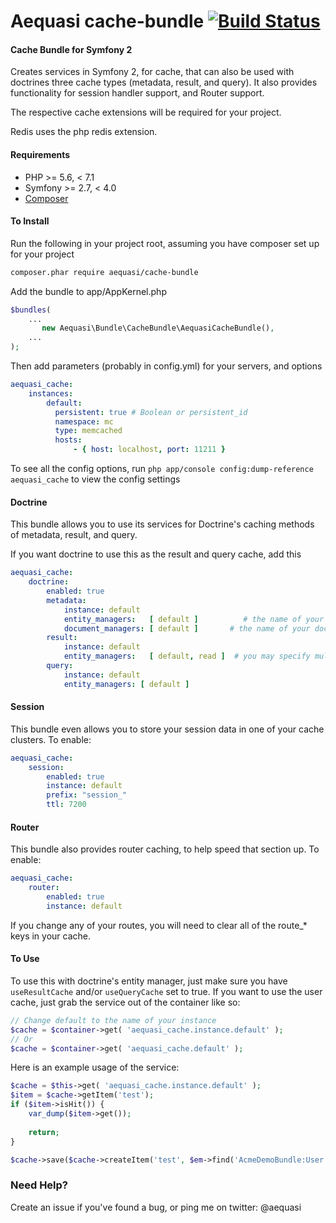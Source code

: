 Aequasi cache-bundle [![Build Status](https://travis-ci.org/aequasi/cache-bundle.png?branch=master)](https://travis-ci.org/aequasi/cache-bundle)
====================

#### Cache Bundle for Symfony 2

Creates services in Symfony 2, for cache, that can also be used with doctrines three cache types (metadata, result, and query). It also provides functionality for session handler support, and Router support.

The respective cache extensions will be required for your project.

Redis uses the php redis extension.

#### Requirements

- PHP >= 5.6, < 7.1
- Symfony >= 2.7, < 4.0 
- [Composer](http://getcomposer.org)

#### To Install

Run the following in your project root, assuming you have composer set up for your project
```sh
composer.phar require aequasi/cache-bundle
```

Add the bundle to app/AppKernel.php

```php
$bundles(
    ...
       new Aequasi\Bundle\CacheBundle\AequasiCacheBundle(),
    ...
);
```

Then add parameters (probably in config.yml) for your servers, and options

```yml
aequasi_cache:
    instances:
        default:
          persistent: true # Boolean or persistent_id
          namespace: mc
          type: memcached
          hosts:
              - { host: localhost, port: 11211 }
```

To see all the config options, run `php app/console config:dump-reference aequasi_cache` to view the config settings


#### Doctrine

This bundle allows you to use its services for Doctrine's caching methods of metadata, result, and query.

If you want doctrine to use this as the result and query cache, add this

```yml
aequasi_cache:
    doctrine:
        enabled: true
        metadata:
            instance: default
            entity_managers:   [ default ]          # the name of your entity_manager connection
            document_managers: [ default ]       # the name of your document_manager connection
        result:
            instance: default
            entity_managers:   [ default, read ]  # you may specify multiple entity_managers
        query:
            instance: default
            entity_managers: [ default ]
```

#### Session

This bundle even allows you to store your session data in one of your cache clusters. To enable:

```yml
aequasi_cache:
    session:
        enabled: true
        instance: default
        prefix: "session_"
        ttl: 7200
```

#### Router

This bundle also provides router caching, to help speed that section up. To enable:

```yml
aequasi_cache:
    router:
        enabled: true
        instance: default
```

If you change any of your routes, you will need to clear all of the route_* keys in your cache.


#### To Use

To use this with doctrine's entity manager, just make sure you have `useResultCache` and/or `useQueryCache` set to true. If you want to use the user cache, just grab the service out of the container like so:

```php
// Change default to the name of your instance
$cache = $container->get( 'aequasi_cache.instance.default' );
// Or
$cache = $container->get( 'aequasi_cache.default' );
```

Here is an example usage of the service:

```php
$cache = $this->get( 'aequasi_cache.instance.default' );
$item = $cache->getItem('test');
if ($item->isHit()) {
	var_dump($item->get());
	
	return;
}

$cache->save($cache->createItem('test', $em->find('AcmeDemoBundle:User', 1), new \DateTime(strtotime('now +6 hours'))));
```

### Need Help?

Create an issue if you've found a bug, or ping me on twitter: @aequasi